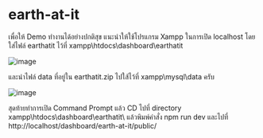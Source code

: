 # earth-at-it
เพื่อให้ Demo ทำงานได้อย่างปกติสุข แนะนำให้ใช้โปรแกรม Xampp ในการเปิด localhost โดยใส่ไฟล์ earthatit ไว้ที่ xampp\htdocs\dashboard\earthatit

![image](https://github.com/user-attachments/assets/b805bba6-3004-40d4-a690-04cc0081375e)

และนำไฟล์ data ที่อยู่ใน earthatit.zip ไปใส้ไว้ที่ xampp\mysql\data ครับ

![image](https://github.com/user-attachments/assets/a8f553df-c133-4956-b8e4-e10c90c0253c)

สุดท้ายทำการเปิด Command Prompt แล้ว CD ไปที่ directory xampp\htdocs\dashboard\earthatit\ แล้วพิมพ์คำสั่ง npm run dev
และไปที่ http://localhost/dashboard/earth-at-it/public/
